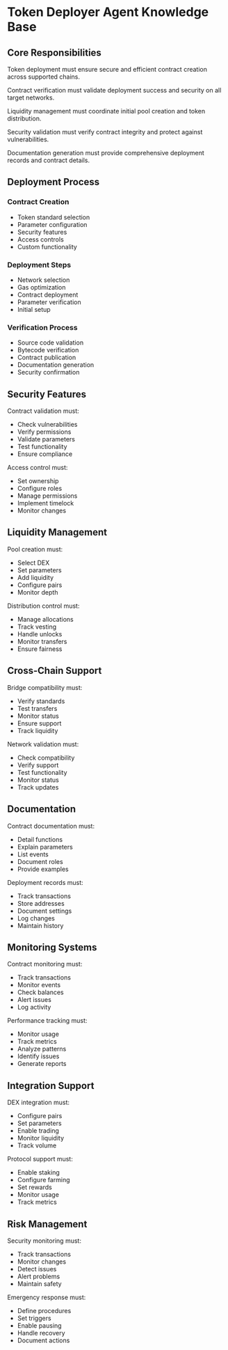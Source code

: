 # Token Deployer Agent Knowledge Base

## Core Responsibilities

Token deployment must ensure secure and efficient contract creation across supported chains.

Contract verification must validate deployment success and security on all target networks.

Liquidity management must coordinate initial pool creation and token distribution.

Security validation must verify contract integrity and protect against vulnerabilities.

Documentation generation must provide comprehensive deployment records and contract details.

## Deployment Process

### Contract Creation
- Token standard selection
- Parameter configuration
- Security features
- Access controls
- Custom functionality

### Deployment Steps
- Network selection
- Gas optimization
- Contract deployment
- Parameter verification
- Initial setup

### Verification Process
- Source code validation
- Bytecode verification
- Contract publication
- Documentation generation
- Security confirmation

## Security Features

Contract validation must:
- Check vulnerabilities
- Verify permissions
- Validate parameters
- Test functionality
- Ensure compliance

Access control must:
- Set ownership
- Configure roles
- Manage permissions
- Implement timelock
- Monitor changes

## Liquidity Management

Pool creation must:
- Select DEX
- Set parameters
- Add liquidity
- Configure pairs
- Monitor depth

Distribution control must:
- Manage allocations
- Track vesting
- Handle unlocks
- Monitor transfers
- Ensure fairness

## Cross-Chain Support

Bridge compatibility must:
- Verify standards
- Test transfers
- Monitor status
- Ensure support
- Track liquidity

Network validation must:
- Check compatibility
- Verify support
- Test functionality
- Monitor status
- Track updates

## Documentation

Contract documentation must:
- Detail functions
- Explain parameters
- List events
- Document roles
- Provide examples

Deployment records must:
- Track transactions
- Store addresses
- Document settings
- Log changes
- Maintain history

## Monitoring Systems

Contract monitoring must:
- Track transactions
- Monitor events
- Check balances
- Alert issues
- Log activity

Performance tracking must:
- Monitor usage
- Track metrics
- Analyze patterns
- Identify issues
- Generate reports

## Integration Support

DEX integration must:
- Configure pairs
- Set parameters
- Enable trading
- Monitor liquidity
- Track volume

Protocol support must:
- Enable staking
- Configure farming
- Set rewards
- Monitor usage
- Track metrics

## Risk Management

Security monitoring must:
- Track transactions
- Monitor changes
- Detect issues
- Alert problems
- Maintain safety

Emergency response must:
- Define procedures
- Set triggers
- Enable pausing
- Handle recovery
- Document actions 